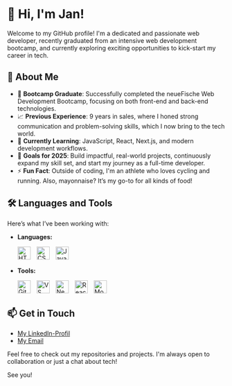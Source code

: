 # 👋 Hi, I'm Jan!

Welcome to my GitHub profile! I'm a dedicated and passionate web developer, recently graduated from an intensive web development bootcamp, and currently exploring exciting opportunities to kick-start my career in tech.

## 🚀 About Me

- 💼 **Bootcamp Graduate**: Successfully completed the neueFische Web Development Bootcamp, focusing on both front-end and back-end technologies.  
- 📈 **Previous Experience**: 9 years in sales, where I honed strong communication and problem-solving skills, which I now bring to the tech world.  
- 🌱 **Currently Learning**: JavaScript, React, Next.js, and modern development workflows.  
- 🎯 **Goals for 2025**: Build impactful, real-world projects, continuously expand my skill set, and start my journey as a full-time developer.  
- ⚡ **Fun Fact**: Outside of coding, I'm an athlete who loves cycling and running. Also, mayonnaise? It’s my go-to for all kinds of food!

## 🛠️ Languages and Tools

Here’s what I’ve been working with:

- **Languages:**
   
  <img src="https://cdn.jsdelivr.net/gh/devicons/devicon/icons/html5/html5-original.svg" alt="HTML5" width="30" height="30" style="margin-right: 10px;"/> 
  <img src="https://cdn.jsdelivr.net/gh/devicons/devicon/icons/css3/css3-original.svg" alt="CSS3" width="30" height="30" style="margin-right: 10px;"/> 
  <img src="https://cdn.jsdelivr.net/gh/devicons/devicon/icons/javascript/javascript-original.svg" alt="JavaScript" width="30" height="30" style="margin-right: 10px;"/>

- **Tools:**
  
  <img src="https://cdn.jsdelivr.net/gh/devicons/devicon/icons/git/git-original.svg" alt="Git" width="30" height="30" style="margin-right: 10px;"/> 
  <img src="https://cdn.jsdelivr.net/gh/devicons/devicon/icons/vscode/vscode-original.svg" alt="VS Code" width="30" height="30" style="margin-right: 10px;"/> 
  <img src="https://cdn.jsdelivr.net/gh/devicons/devicon/icons/nextjs/nextjs-original-wordmark.svg" alt="Next.js" width="30" height="30" style="margin-right: 10px;"/> 
  <img src="https://cdn.jsdelivr.net/gh/devicons/devicon/icons/react/react-original.svg" alt="React" width="30" height="30" style="margin-right: 10px;"/> 
  <img src="https://cdn.jsdelivr.net/gh/devicons/devicon/icons/mongodb/mongodb-original.svg" alt="MongoDB" width="30" height="30" style="margin-right: 10px;"/>

## 📫 Get in Touch

- [My LinkedIn-Profil](https://www.linkedin.com/in/jan-riemenschneider)
- [My Email](mailto:jan-riemenschneider@outlook.de)

Feel free to check out my repositories and projects. I'm always open to collaboration or just a chat about tech!

See you!
